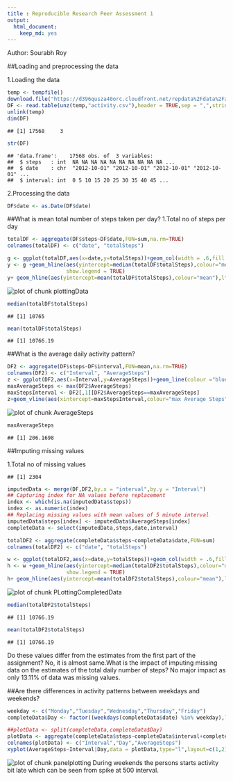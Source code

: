 ```yaml
---
title : Reproducible Research Peer Assessment 1
output: 
  html_document: 
    keep_md: yes
---
```

Author: Sourabh Roy  


##Loading and preprocessing the data
  
1.Loading the data

```r
temp <- tempfile()
download.file("https://d396qusza40orc.cloudfront.net/repdata%2Fdata%2Factivity.zip",temp,quiet = TRUE)
DF <- read.table(unz(temp,"activity.csv"),header = TRUE,sep = ",",stringsAsFactors = FALSE)
unlink(temp)
dim(DF)
```

```
## [1] 17568     3
```

```r
str(DF)
```

```
## 'data.frame':	17568 obs. of  3 variables:
##  $ steps   : int  NA NA NA NA NA NA NA NA NA NA ...
##  $ date    : chr  "2012-10-01" "2012-10-01" "2012-10-01" "2012-10-01" ...
##  $ interval: int  0 5 10 15 20 25 30 35 40 45 ...
```
2.Processing the data

```r
DF$date <- as.Date(DF$date)
```
##What is mean total number of steps taken per day?
1.Total no of steps per day

```r
totalDF <- aggregate(DF$steps~DF$date,FUN=sum,na.rm=TRUE)
colnames(totalDF) <- c("date", "totalSteps")
```


```r
g <- ggplot(totalDF,aes(x=date,y=totalSteps))+geom_col(width = .6,fill = "blue")
y <- g +geom_hline(aes(yintercept=median(totalDF$totalSteps),colour="median"),lty=3,lwd=1,
                   show.legend = TRUE)
y+ geom_hline(aes(yintercept=mean(totalDF$totalSteps),colour="mean"),lty=2,lwd=1)+xlab("Date")+ylab("Total Steps")
```

![plot of chunk plottingData](figure/plottingData-1.png)

```r
median(totalDF$totalSteps)
```

```
## [1] 10765
```

```r
mean(totalDF$totalSteps)
```

```
## [1] 10766.19
```

##What is the average daily activity pattern?

```r
DF2 <- aggregate(DF$steps~DF$interval,FUN=mean,na.rm=TRUE)
colnames(DF2) <- c("Interval", "AverageSteps")
z <- ggplot(DF2,aes(x=Interval,y=AverageSteps))+geom_line(colour ="blue")
maxAverageSteps <- max(DF2$AverageSteps)
maxStepsInterval <- DF2[,1][DF2$AverageSteps==maxAverageSteps]
z+geom_vline(aes(xintercept=maxStepsInterval,colour="max Average Steps"),lty=2,lwd=1)
```

![plot of chunk AverageSteps](figure/AverageSteps-1.png)

```r
maxAverageSteps
```

```
## [1] 206.1698
```

##Imputing missing values

1.Total no of missing values  


```
## [1] 2304
```

```r
imputedData <- merge(DF,DF2,by.x = "interval",by.y = "Interval")
## Capturing index for NA values before replacement
index <- which(is.na(imputedData$steps))
index <- as.numeric(index)
## Replacing missing values with mean values of 5 minute interval
imputedData$steps[index] <- imputedData$AverageSteps[index]
completeData <- select(imputedData,steps,date,interval)
```

```r
totalDF2 <- aggregate(completeData$steps~completeData$date,FUN=sum)
colnames(totalDF2) <- c("date", "totalSteps")
```


```r
w <- ggplot(totalDF2,aes(x=date,y=totalSteps))+geom_col(width = .6,fill = "blue")
h <- w +geom_hline(aes(yintercept=median(totalDF2$totalSteps),colour="median"),lty=3,lwd=1,
                   show.legend = TRUE)
h+ geom_hline(aes(yintercept=mean(totalDF2$totalSteps),colour="mean"),lty=2,lwd=1)+xlab("Date")+ylab("Total Steps")
```

![plot of chunk PLottingCompletedData](figure/PLottingCompletedData-1.png)

```r
median(totalDF2$totalSteps)
```

```
## [1] 10766.19
```

```r
mean(totalDF2$totalSteps)
```

```
## [1] 10766.19
```
Do these values differ from the estimates from the first part of the assignment? No, it is almost same.What is the impact of imputing missing data on the estimates of the total daily number of steps? No major impact as only 13.11% of data was missing values.  

##Are there differences in activity patterns between weekdays and weekends?


```r
weekday <- c("Monday","Tuesday","Wednesday","Thursday","Friday")
completeData$Day <- factor((weekdays(completeData$date) %in% weekday),levels = c(TRUE,FALSE),labels = c("weekday","weekend"))
```


```r
##plotData <- split(completeData,completeData$Day)
plotData <- aggregate(completeData$steps~completeData$interval+completeData$Day,FUN=mean)
colnames(plotData) <- c("Interval","Day","AverageSteps")
xyplot(AverageSteps~Interval|Day,data = plotData,type="l",layout=c(1,2),lwd=2)
```

![plot of chunk panelplotting](figure/panelplotting-1.png)
During weekends the persons starts activity bit late which can be seen from spike at 500 interval.
